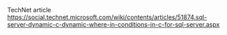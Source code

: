 TechNet article https://social.technet.microsoft.com/wiki/contents/articles/51874.sql-server-dynamic-c-dynamic-where-in-conditions-in-c-for-sql-server.aspx